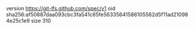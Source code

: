 version https://git-lfs.github.com/spec/v1
oid sha256:af50887daa093cbc3fa541c65fe56335641586105562d5f11ad210984e25c1e9
size 310
